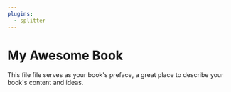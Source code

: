 ```yaml
---
plugins:
  - splitter
---
```


# My Awesome Book

This file file serves as your book's preface, a great place to describe your book's content and ideas.

